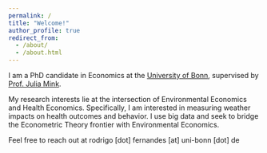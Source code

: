 ```yaml
---
permalink: /
title: "Welcome!"
author_profile: true
redirect_from: 
  - /about/
  - /about.html
---
```


I am a PhD candidate in Economics at the [University of Bonn](https://www.bgse.uni-bonn.de/en), supervised by [Prof. Julia Mink](https://www.juliamink.eu).

My research interests lie at the intersection of Environmental Economics and Health Economics.
Specifically, I am interested in measuring weather impacts on health outcomes and behavior. I use big data and seek to bridge the Econometric Theory frontier with Environmental Economics.

Feel free to reach out at rodrigo [dot] fernandes [at] uni-bonn [dot] de
